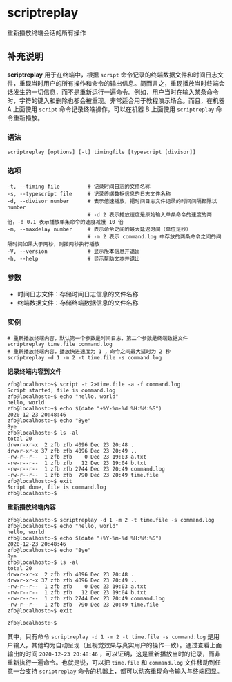 #  scriptreplay

重新播放终端会话的所有操作

##  补充说明

**scriptreplay** 用于在终端中，根据 ` script `
命令记录的终端数据文件和时间日志文件，重现当时用户的所有操作和命令的输出信息。简而言之，重现播放当时终端会话发生的一切信息，而不是重新运行一遍命令。例如，用户当时在输入某条命令时，字符的键入和删除也都会被重现。非常适合用于教程演示场合。而且，在机器
A 上面使用 ` script ` 命令记录终端操作，可以在机器 B 上面使用 ` scriptreplay ` 命令重新播放。

###  语法

    
    
    scriptreplay [options] [-t] timingfile [typescript [divisor]]
    

###  选项

    
    
    -t, --timing file         # 记录时间日志的文件名称
    -s, --typescript file     # 记录终端数据信息的日志文件名称
    -d, --divisor number      # 表示倍速播放，把时间日志文件记录的时间间隔都除以 number
                              # -d 2 表示播放速度是原始输入单条命令的速度的两倍，-d 0.1 表示播放单条命令的速度减慢 10 倍
    -m, --maxdelay number     # 表示命令之间的最大延迟时间（单位是秒）
                              # -m 2 表示 command.log 中存放的两条命令之间的间隔时间如果大于两秒，则按两秒执行播放
    -V, --version             # 显示版本信息并退出
    -h, --help                # 显示帮助文本并退出
    

###  参数

  * 时间日志文件：存储时间日志信息的文件名称 
  * 终端数据文件：存储终端数据信息的文件名称 

###  实例

    
    
    # 重新播放终端内容，默认第一个参数是时间日志，第二个参数是终端数据文件
    scriptreplay time.file command.log
    # 重新播放终端内容，播放快进速度为 1 ，命令之间最大延时为 2 秒
    scriptreplay -d 1 -m 2 -t time.file -s command.log
    

**记录终端内容到文件**

    
    
    zfb@localhost:~$ script -t 2>time.file -a -f command.log
    Script started, file is command.log
    zfb@localhost:~$ echo "hello, world"
    hello, world
    zfb@localhost:~$ echo $(date "+%Y-%m-%d %H:%M:%S")
    2020-12-23 20:48:46
    zfb@localhost:~$ echo "Bye"
    Bye
    zfb@localhost:~$ ls -al
    total 20
    drwxr-xr-x  2 zfb zfb 4096 Dec 23 20:48 .
    drwxr-xr-x 37 zfb zfb 4096 Dec 23 20:49 ..
    -rw-r--r--  1 zfb zfb    0 Dec 23 19:03 a.txt
    -rw-r--r--  1 zfb zfb   12 Dec 23 19:04 b.txt
    -rw-r--r--  1 zfb zfb 2744 Dec 23 20:49 command.log
    -rw-r--r--  1 zfb zfb  790 Dec 23 20:49 time.file
    zfb@localhost:~$ exit
    Script done, file is command.log
    zfb@localhost:~$
    

**重新播放终端内容**

    
    
    zfb@localhost:~$ scriptreplay -d 1 -m 2 -t time.file -s command.log
    zfb@localhost:~$ echo "hello, world"
    hello, world
    zfb@localhost:~$ echo $(date "+%Y-%m-%d %H:%M:%S")
    2020-12-23 20:48:46
    zfb@localhost:~$ echo "Bye"
    Bye
    zfb@localhost:~$ ls -al
    total 20
    drwxr-xr-x  2 zfb zfb 4096 Dec 23 20:48 .
    drwxr-xr-x 37 zfb zfb 4096 Dec 23 20:49 ..
    -rw-r--r--  1 zfb zfb    0 Dec 23 19:03 a.txt
    -rw-r--r--  1 zfb zfb   12 Dec 23 19:04 b.txt
    -rw-r--r--  1 zfb zfb 2744 Dec 23 20:49 command.log
    -rw-r--r--  1 zfb zfb  790 Dec 23 20:49 time.file
    zfb@localhost:~$ exit
    
    zfb@localhost:~$
    

其中，只有命令 ` scriptreplay -d 1 -m 2 -t time.file -s command.log `
是用户输入，其他均为自动呈现（且视觉效果与真实用户的操作一致）。通过查看上面输出的时间 ` 2020-12-23 20:48:46 `
，可以证明，这是重新播放当时的记录，而非重新执行一遍命令。也就是说，可以把 ` time.file ` 和 ` command.log `
文件移动到任意一台支持 ` scriptreplay ` 命令的机器上，都可以动态重现命令输入与终端回显。

